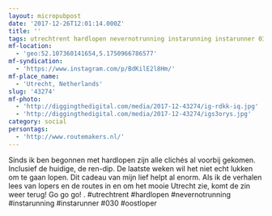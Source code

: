 ```yaml
---
layout: micropubpost
date: '2017-12-26T12:01:14.000Z'
title: ''
tags: utrechtrent hardlopen nevernotrunning instarunning instarunner 030 oostloper
mf-location:
  - 'geo:52.107360141654,5.1750966786577'
mf-syndication:
  - 'https://www.instagram.com/p/BdKilE2l8Hm/'
mf-place_name:
  - 'Utrecht, Netherlands'
slug: '43274'
mf-photo:
  - 'http://diggingthedigital.com/media/2017-12-43274/ig-rdkk-iq.jpg'
  - 'http://diggingthedigital.com/media/2017-12-43274/igs3orys.jpg'
category: social
persontags:
  - 'http://www.routemakers.nl/'
---
```

Sinds ik ben begonnen met hardlopen zijn alle clichés al voorbij gekomen. Inclusief de huidige, de ren-dip. De laatste weken wil het niet echt lukken om te gaan lopen. Dit cadeau van mijn lief helpt al enorm. Als ik de verhalen lees van lopers en de routes in en om het mooie Utrecht zie, komt de zin weer terug! Go go go! .
#utrechtrent #hardlopen #nevernotrunning #instarunning #instarunner #030 #oostloper
